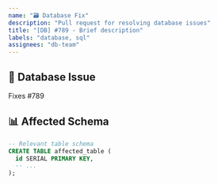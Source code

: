 ```yaml
---
name: "🗃 Database Fix"
description: "Pull request for resolving database issues"
title: "[DB] #789 - Brief description"
labels: "database, sql"
assignees: "db-team"
---
```


## 🐛 Database Issue

<!-- Describe the problem being fixed -->

Fixes #789

## 📊 Affected Schema

```sql
-- Relevant table schema
CREATE TABLE affected_table (
  id SERIAL PRIMARY KEY,
  -- ...
);
```
